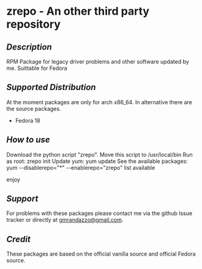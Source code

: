 **zrepo - An other third party repository**
==============

*Description*
--------------

RPM Package for legacy driver problems and other software updated by me.
Suittable for Fedora

*Supported Distribution*
--------------
At the moment packages are only for arch x86_64. In alternative there are the source packages. 

- Fedora 18

*How to use*
--------------
Download the python script "zrepo".
Move this script to /usr/local/bin
Run as root: zrepo init
Update yum: yum update
See the available packages: yum --disablerepo="*" --enablerepo="zrepo" list available

enjoy

*Support*
--------------

For problems with these packages please contact me via the github Issue tracker or directly at gmrandazzo@gmail.com.

*Credit*
--------------
These packages are based on the official vanilla source and official Fedora source.

